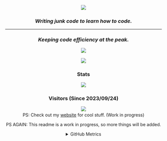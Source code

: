 <p align="center"> <img src="https://capsule-render.vercel.app/api?type=Waving&color=timeGradient&height=200&animation=fadeIn&section=header&text=KillerDogeEmpire&fontSize=60"> </p>


<h3 align="center"><i>Writing junk code to learn how to code.</i></h3>
<hr>

<h3 align="center"><i>Keeping code efficiency at the peak.</i></h2>
<p align="center">
<a href="https://discord.com/users/1164209815380307978"><code><img src="https://discord.c99.nl/widget/theme-2/1164209815380307978.png" height="80px"></code></a>
<a 
</p>


<p align="center">
	<img src="https://skillicons.dev/icons?i=kotlin" />
</p>

<h3 align="center">Stats</h3>
<p align="center">
</p>
<p align="center"> <img src="https://github-readme-stats.vercel.app/api?username=KillerDogeEmpire&show_icons=true&theme=synthwave&showDisplayName=true"> </p>

  
<h3 align="center">Visitors (Since 2023/09/24)</h3>
<p align="center">
	<img src="https://count.getloli.com/get/@KillerDogeEmpire?theme=rule34"> <br/>
	PS: Check out my <a href="https://projects.on.fleek.co">website</a> for cool stuff. (Work in progress)
<p align="center">
	PS AGAIN: This readme is a work in progress, so more things will be added.
</p>

</h1>


<details align="center">
<summary>GitHub Metrics</summary>
<img src="./github-metrics.svg">

</details>
